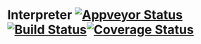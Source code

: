 # Interpreter [![Appveyor Status](https://ci.appveyor.com/api/projects/status/github/MrModder/Interpreter?branch=master&svg=true)](https://ci.appveyor.com/project/MrModder/interpreter)[![Build Status](https://travis-ci.org/MrModder/Interpreter.svg?branch=master)](https://travis-ci.org/MrModder/Interpreter)[![Coverage Status](https://coveralls.io/repos/github/MrModder/Interpreter/badge.svg?branch=master)](https://coveralls.io/github/MrModder/Interpreter?branch=master)


